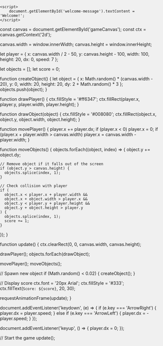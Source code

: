 <html lang="en">
<head>
    <meta charset="UTF-8">
    <meta name="viewport" content="width=device-width, initial-scale=1.0">
    <title>Welcome</title>
</head>
<body>
    <h1 id="welcome-message"></h1>

    <script>
        document.getElementById('welcome-message').textContent = 'Welcome!';
    </script>
</body>
</html>

<!DOCTYPE html>
<html lang="en">
<head>
  <meta charset="UTF-8">
  <meta name="viewport" content="width=device-width, initial-scale=1.0">
  <title>Catch the Falling Objects Game</title>
  <style>
    body, html {
      margin: 0;
      padding: 0;
      overflow: hidden;
      background: #f0f0f0;
    }
    canvas {
      display: block;
      background: #d3e0ea;
    }
  </style>
</head>
<body>
  <canvas id="gameCanvas"></canvas>
  <script src="game.js"></script>
</body>
</html>

const canvas = document.getElementById('gameCanvas');
const ctx = canvas.getContext('2d');

canvas.width = window.innerWidth;
canvas.height = window.innerHeight;

let player = {
  x: canvas.width / 2 - 50,
  y: canvas.height - 100,
  width: 100,
  height: 20,
  dx: 0,
  speed: 7
};

let objects = [];
let score = 0;

function createObject() {
  let object = {
    x: Math.random() * (canvas.width - 20),
    y: 0,
    width: 20,
    height: 20,
    dy: 2 + Math.random() * 3
  };
  objects.push(object);
}

function drawPlayer() {
  ctx.fillStyle = '#ff6347';
  ctx.fillRect(player.x, player.y, player.width, player.height);
}

function drawObject(object) {
  ctx.fillStyle = '#008080';
  ctx.fillRect(object.x, object.y, object.width, object.height);
}

function movePlayer() {
  player.x += player.dx;
  if (player.x < 0) player.x = 0;
  if (player.x + player.width > canvas.width) player.x = canvas.width - player.width;
}

function moveObjects() {
  objects.forEach((object, index) => {
    object.y += object.dy;
    
    // Remove object if it falls out of the screen
    if (object.y > canvas.height) {
      objects.splice(index, 1);
    }
    
    // Check collision with player
    if (
      object.x < player.x + player.width &&
      object.x + object.width > player.x &&
      object.y < player.y + player.height &&
      object.y + object.height > player.y
    ) {
      objects.splice(index, 1);
      score += 1;
    }
  });
}

function update() {
  ctx.clearRect(0, 0, canvas.width, canvas.height);
  
  drawPlayer();
  objects.forEach(drawObject);
  
  movePlayer();
  moveObjects();
  
  // Spawn new object
  if (Math.random() < 0.02) {
    createObject();
  }
  
  // Display score
  ctx.font = '20px Arial';
  ctx.fillStyle = '#333';
  ctx.fillText(`Score: ${score}`, 20, 30);
  
  requestAnimationFrame(update);
}

document.addEventListener('keydown', (e) => {
  if (e.key === 'ArrowRight') {
    player.dx = player.speed;
  } else if (e.key === 'ArrowLeft') {
    player.dx = -player.speed;
  }
});

document.addEventListener('keyup', () => {
  player.dx = 0;
});

// Start the game
update();
